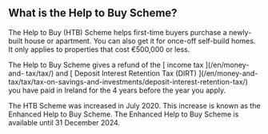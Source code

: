 ##  What is the Help to Buy Scheme?

The Help to Buy (HTB) Scheme helps first-time buyers purchase a newly-built
house or apartment. You can also get it for once-off self-build homes. It only
applies to properties that cost €500,000 or less.

The Help to Buy Scheme gives a refund of the [ income tax ](/en/money-and-
tax/tax/) and [ Deposit Interest Retention Tax (DIRT) ](/en/money-and-
tax/tax/tax-on-savings-and-investments/deposit-interest-retention-tax/) you
have paid in Ireland for the 4 years before the year you apply.

The HTB Scheme was increased in July 2020. This increase is known as the
Enhanced Help to Buy Scheme. The Enhanced Help to Buy Scheme is available
until 31 December 2024.
